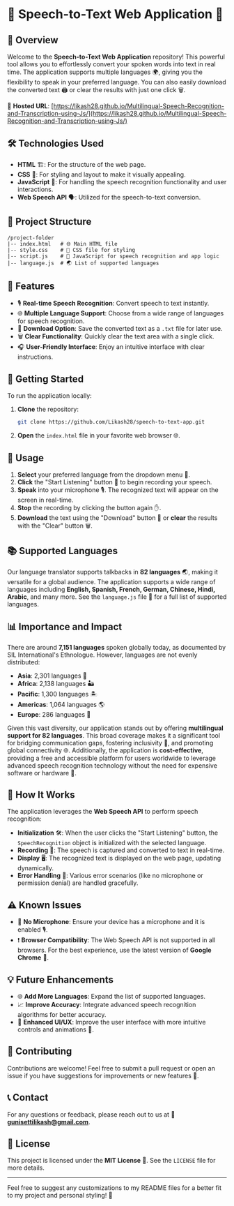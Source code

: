 # 🎤 Speech-to-Text Web Application 📝

## 📄 Overview
Welcome to the **Speech-to-Text Web Application** repository! This powerful tool allows you to effortlessly convert your spoken words into text in real time. The application supports multiple languages 🌍, giving you the flexibility to speak in your preferred language. You can also easily download the converted text 🖨️ or clear the results with just one click 🗑️.

🔗 **Hosted URL**: [https://likash28.github.io/Multilingual-Speech-Recognition-and-Transcription-using-Js/](https://likash28.github.io/Multilingual-Speech-Recognition-and-Transcription-using-Js/)

## 🛠️ Technologies Used
- **HTML** 🏗️: For the structure of the web page.
- **CSS** 🎨: For styling and layout to make it visually appealing.
- **JavaScript** 🚀: For handling the speech recognition functionality and user interactions.
- **Web Speech API** 🗣️: Utilized for the speech-to-text conversion.

## 📂 Project Structure
```
/project-folder
|-- index.html   # 🌐 Main HTML file
|-- style.css    # 🎨 CSS file for styling
|-- script.js    # 🚀 JavaScript for speech recognition and app logic
|-- language.js  # 🌏 List of supported languages
```

## 🌟 Features
- 🎙️ **Real-time Speech Recognition**: Convert speech to text instantly.
- 🌐 **Multiple Language Support**: Choose from a wide range of languages for speech recognition.
- 💾 **Download Option**: Save the converted text as a `.txt` file for later use.
- 🗑️ **Clear Functionality**: Quickly clear the text area with a single click.
- 🎧 **User-Friendly Interface**: Enjoy an intuitive interface with clear instructions.

## 🚀 Getting Started
To run the application locally:

1. **Clone** the repository:
   ```bash
   git clone https://github.com/Likash28/speech-to-text-app.git
   ```
2. **Open** the `index.html` file in your favorite web browser 🌐.

## 📜 Usage
1. **Select** your preferred language from the dropdown menu 🔽.
2. **Click** the "Start Listening" button 🎤 to begin recording your speech.
3. **Speak** into your microphone 🎙️. The recognized text will appear on the screen in real-time.
4. **Stop** the recording by clicking the button again ✋.
5. **Download** the text using the "Download" button 💾 or **clear** the results with the "Clear" button 🗑️.

## 📚 Supported Languages
Our language translator supports talkbacks in **82 languages** 🌏, making it versatile for a global audience. The application supports a wide range of languages including **English, Spanish, French, German, Chinese, Hindi, Arabic**, and many more. See the `language.js` file 📁 for a full list of supported languages.

## 📊 Importance and Impact
There are around **7,151 languages** spoken globally today, as documented by SIL International's Ethnologue. However, languages are not evenly distributed:

- **Asia**: 2,301 languages 🏯
- **Africa**: 2,138 languages 🏜️
- **Pacific**: 1,300 languages 🏝️
- **Americas**: 1,064 languages 🌎
- **Europe**: 286 languages 🏰

Given this vast diversity, our application stands out by offering **multilingual support for 82 languages**. This broad coverage makes it a significant tool for bridging communication gaps, fostering inclusivity 🤝, and promoting global connectivity 🌐. Additionally, the application is **cost-effective**, providing a free and accessible platform for users worldwide to leverage advanced speech recognition technology without the need for expensive software or hardware 💸.

## 🤖 How It Works
The application leverages the **Web Speech API** to perform speech recognition:
- **Initialization** 🛠️: When the user clicks the "Start Listening" button, the `SpeechRecognition` object is initialized with the selected language.
- **Recording** 🎤: The speech is captured and converted to text in real-time.
- **Display** 🖥️: The recognized text is displayed on the web page, updating dynamically.
- **Error Handling** 🚧: Various error scenarios (like no microphone or permission denial) are handled gracefully.

## ⚠️ Known Issues
- 🚫 **No Microphone**: Ensure your device has a microphone and it is enabled 🎙️.
- ❗ **Browser Compatibility**: The Web Speech API is not supported in all browsers. For the best experience, use the latest version of **Google Chrome** 🦊.

## 💡 Future Enhancements
- 🌐 **Add More Languages**: Expand the list of supported languages.
- 📈 **Improve Accuracy**: Integrate advanced speech recognition algorithms for better accuracy.
- 🎨 **Enhanced UI/UX**: Improve the user interface with more intuitive controls and animations 🎉.

## 🤝 Contributing
Contributions are welcome! Feel free to submit a pull request or open an issue if you have suggestions for improvements or new features 🔧.

## 📞 Contact
For any questions or feedback, please reach out to us at 📧 **gunisettilikash@gmail.com**.

## 📜 License
This project is licensed under the **MIT License** 📄. See the `LICENSE` file for more details.

---

Feel free to suggest any customizations to my README files for a better fit to my project and personal styling! 🚀
